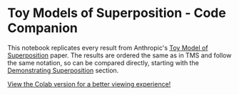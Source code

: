 # Toy Models of Superposition - Code Companion

This notebook replicates every result from Anthropic's [Toy Model of Superposition](https://transformer-circuits.pub/2022/toy_model/index.html) paper. The results are ordered the same as in TMS and follow the same notation, so can be compared directly, starting with the [Demonstrating Superposition](https://transformer-circuits.pub/2022/toy_model/index.html#demonstrating) section.

[View the Colab version for a better viewing experience!](https://colab.research.google.com/drive/1v76DJEiHsFuEQu9Revu0k--zVYeS1fig?usp=sharing)